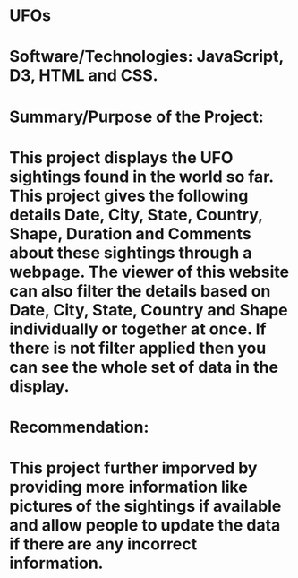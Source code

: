 # UFOs

# Software/Technologies: JavaScript, D3, HTML and CSS.

# Summary/Purpose of the Project: 
# This project displays the UFO sightings found in the world so far. This project gives the following details Date, City, State, Country, Shape, Duration and Comments about these sightings through a webpage. The viewer of this website can also filter the details based on Date, City, State, Country and Shape individually or together at once. If there is not filter applied then you can see the whole set of data in the display.

# Recommendation:
# This project further imporved by providing more information like pictures of the sightings if available and allow people to update the data if there are any incorrect information.
